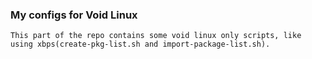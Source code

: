 ### My configs for Void Linux

    This part of the repo contains some void linux only scripts, like using xbps(create-pkg-list.sh and import-package-list.sh).